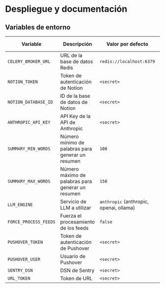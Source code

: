 # Despliegue y documentación

## Variables de entorno

| Variable              | Descripción                                       | Valor por defecto                       | Valor actual |
|-----------------------|---------------------------------------------------|-----------------------------------------|--------------|
| `CELERY_BROKER_URL`           | URL de la base de datos Redis                     | `redis://localhost:6379`                | `<secret>`   |
| `NOTION_TOKEN`        | Token de autenticación de Notion                  | `<secret>`                              | `<secret>`   |
| `NOTION_DATABASE_ID`  | ID de la base de datos de Notion                  | `<secret>`                              | `<secret>`   |
| `ANTHROPIC_API_KEY`   | API Key de la API de Anthropic                    | `<secret>`                              | `<secret>`   |
| `SUMMARY_MIN_WORDS`   | Número mínimo de palabras para generar un resumen | `100`                                   | `100`        |
| `SUMMARY_MAX_WORDS`   | Número máximo de palabras para generar un resumen | `150`                                   | `250`        |
| `LLM_ENGINE`          | Servicio de LLM a utilizar                        | `anthropic` (anthropic, openai, ollama) | `anthropic`  |
| `FORCE_PROCESS_FEEDS` | Fuerza el procesamiento de los feeds              | `false`                                 | `true`       |
| `PUSHOVER_TOKEN`      | Token de autenticación de Pushover                | `<secret>`                              | `<secret>`   |
| `PUSHOVER_USER`       | Usuario de Pushover                               | `<secret>`                              | `<secret>`   |
| `SENTRY_DSN`          | DSN de Sentry                                     | `<secret>`                              | `<secret>`   |
| `URL_TOKEN`           | Token de URL                                      | `<secret>`                              | `<secret>`   |
